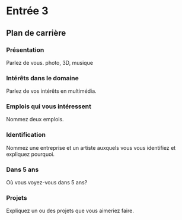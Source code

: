 # Entrée 3
## Plan de carrière

### Présentation
Parlez de vous. photo, 3D, musique

### Intérêts dans le domaine
Parlez de vos intérêts en multimédia. 

### Emplois qui vous intéressent
Nommez deux emplois. 

### Identification
Nommez une entreprise et un artiste auxquels vous vous identifiez et expliquez pourquoi. 

### Dans 5 ans
Où vous voyez-vous dans 5 ans? 

### Projets
Expliquez un ou des projets que vous aimeriez faire. 
